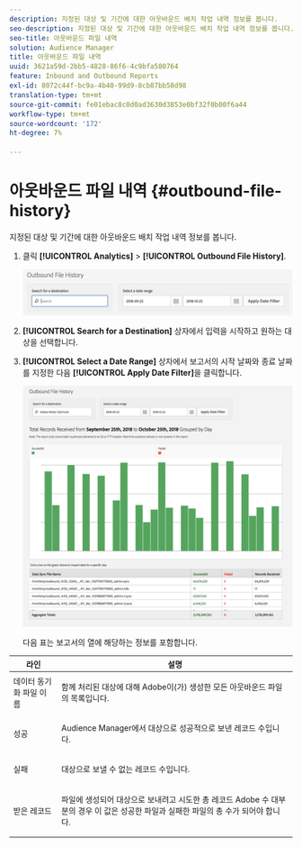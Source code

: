 ```yaml
---
description: 지정된 대상 및 기간에 대한 아웃바운드 배치 작업 내역 정보를 봅니다.
seo-description: 지정된 대상 및 기간에 대한 아웃바운드 배치 작업 내역 정보를 봅니다.
seo-title: 아웃바운드 파일 내역
solution: Audience Manager
title: 아웃바운드 파일 내역
uuid: 3621a59d-2bb5-4828-86f6-4c9bfa580764
feature: Inbound and Outbound Reports
exl-id: 8072c44f-bc9a-4b40-99d9-8cb87bb58d98
translation-type: tm+mt
source-git-commit: fe01ebac8c0d0ad3630d3853e0bf32f0b00f6a44
workflow-type: tm+mt
source-wordcount: '172'
ht-degree: 7%

---
```


# 아웃바운드 파일 내역 {#outbound-file-history}

지정된 대상 및 기간에 대한 아웃바운드 배치 작업 내역 정보를 봅니다.

<!-- 

t_reports_outbound_history.xml

 -->

1. 클릭 **[!UICONTROL Analytics]** > **[!UICONTROL Outbound File History]**.

   ![단계 결과](assets/outbound_history.png)

1. **[!UICONTROL Search for a Destination]** 상자에서 입력을 시작하고 원하는 대상을 선택합니다.
1. **[!UICONTROL Select a Date Range]** 상자에서 보고서의 시작 날짜와 종료 날짜를 지정한 다음 **[!UICONTROL Apply Date Filter]**&#x200B;을 클릭합니다.

   ![단계 결과](assets/outbound_history_stats.png)

   다음 표는 보고서의 열에 해당하는 정보를 포함합니다.

<table id="table_93076D46AC50411395E72B9B987E99BE"> 
 <thead> 
  <tr> 
   <th colname="col1" class="entry"> 라인 </th> 
   <th colname="col2" class="entry"> 설명 </th> 
  </tr> 
 </thead>
 <tbody> 
  <tr> 
   <td colname="col1"> 데이터 동기화 파일 이름 </td> 
   <td colname="col2"> <p>함께 처리된 대상에 대해 <span class="keyword"> Adobe</span>이(가) 생성한 모든 아웃바운드 파일의 목록입니다. </p> </td> 
  </tr> 
  <tr> 
   <td colname="col1"> 성공 </td> 
   <td colname="col2"> <p><span class="keyword"> Audience Manager</span>에서 대상으로 성공적으로 보낸 레코드 수입니다. </p> </td> 
  </tr> 
  <tr> 
   <td colname="col1"> 실패 </td> 
   <td colname="col2"> <p>대상으로 보낼 수 없는 레코드 수입니다. </p> </td> 
  </tr> 
  <tr> 
   <td colname="col1"> 받은 레코드 </td> 
   <td colname="col2"> <p>파일에 생성되어 대상으로 보내려고 시도한 총 레코드 <span class="keyword"> Adobe</span> 수 대부분의 경우 이 값은 성공한 파일과 실패한 파일의 총 수가 되어야 합니다. </p> </td> 
  </tr> 
 </tbody> 
</table>

